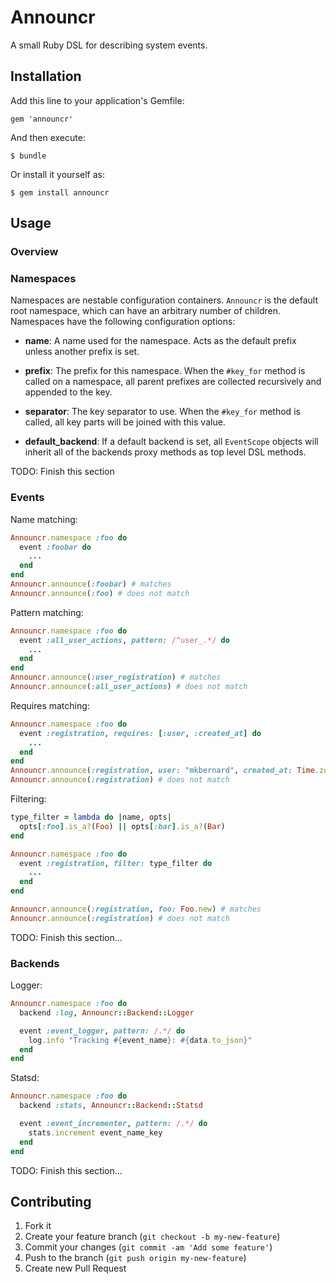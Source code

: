 # Announcr

A small Ruby DSL for describing system events.

## Installation

Add this line to your application's Gemfile:

    gem 'announcr'

And then execute:

    $ bundle

Or install it yourself as:

    $ gem install announcr

## Usage

### Overview

### Namespaces

Namespaces are nestable configuration containers. `Announcr` is the default root
namespace, which can have an arbitrary number of children. Namespaces have the
following configuration options:

* **name**: A name used for the namespace. Acts as the default prefix unless
  another prefix is set.

* **prefix**: The prefix for this namespace. When the `#key_for` method is
  called on a namespace, all parent prefixes are collected recursively and
  appended to the key.

* **separator**: The key separator to use. When the `#key_for` method is called,
  all key parts will be joined with this value.

* **default_backend**: If a default backend is set, all `EventScope` objects
  will inherit all of the backends proxy methods as top level DSL methods.

TODO: Finish this section

### Events

Name matching:

```ruby
Announcr.namespace :foo do
  event :foobar do
    ...
  end
end
Announcr.announce(:foobar) # matches
Announcr.announce(:foo) # does not match
```

Pattern matching:

```ruby
Announcr.namespace :foo do
  event :all_user_actions, pattern: /^user_.*/ do
    ...
  end
end
Announcr.announce(:user_registration) # matches
Announcr.announce(:all_user_actions) # does not match
```

Requires matching:

```ruby
Announcr.namespace :foo do
  event :registration, requires: [:user, :created_at] do
    ...
  end
end
Announcr.announce(:registration, user: "mkbernard", created_at: Time.zone.now) # matches
Announcr.announce(:registration) # does not match
```

Filtering:

```ruby
type_filter = lambda do |name, opts|
  opts[:foo].is_a?(Foo) || opts[:bar].is_a?(Bar)
end

Announcr.namespace :foo do
  event :registration, filter: type_filter do
    ...
  end
end

Announcr.announce(:registration, foo: Foo.new) # matches
Announcr.announce(:registration) # does not match
```

TODO: Finish this section...

### Backends

Logger:

```ruby
Announcr.namespace :foo do
  backend :log, Announcr::Backend::Logger

  event :event_logger, pattern: /.*/ do
    log.info "Tracking #{event_name}: #{data.to_json}"
  end
end
```

Statsd:

```ruby
Announcr.namespace :foo do
  backend :stats, Announcr::Backend::Statsd

  event :event_incrementer, pattern: /.*/ do
    stats.increment event_name_key
  end
end
```

TODO: Finish this section...

## Contributing

1. Fork it
2. Create your feature branch (`git checkout -b my-new-feature`)
3. Commit your changes (`git commit -am 'Add some feature'`)
4. Push to the branch (`git push origin my-new-feature`)
5. Create new Pull Request
